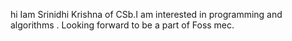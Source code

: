 hi Iam Srinidhi Krishna of CSb.I am interested in programming and algorithms .
Looking forward to be a part of Foss mec. 
